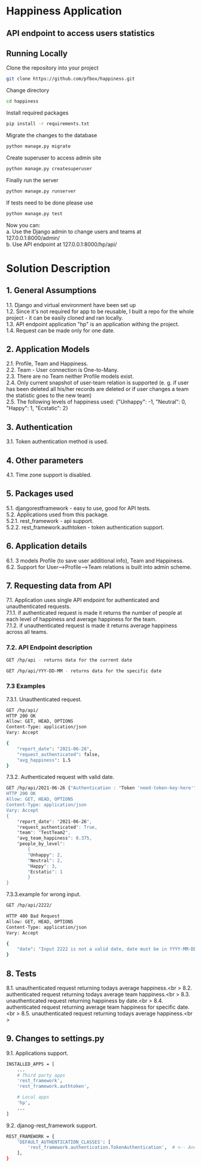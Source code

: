 # Happiness Application

## API endpoint to access users statistics

## Running Locally
Clone the repository into your project
```bash
git clone https://github.com/pfbox/happiness.git
```
Change directory
```bash
cd happiness
```
Install required packages
```bash
pip install -r requirements.txt
```
Migrate the changes to the database
```bash
python manage.py migrate
```
Create superuser to access admin site
```bash
python manage.py createsuperuser
```
Finally run the server
```bash
python manage.py runserver
```
If tests need to be done please use
```bash
python manage.py test
```

Now you can:<br/>
a. Use the Django admin to change users and teams at 127.0.0.1:8000/admin/<br/>
b. Use API endpoint at 127.0.0.1:8000/hp/api/<br>

# Solution Description

## 1. General Assumptions
1.1. Django and virtual environment have been set up<br/>
1.2. Since it's not required for app to be reusable, I built a repo for the whole project - it can be easily cloned and ran locally.<br/>
1.3. API endpoint application "hp" is an application withing the project.<br/>
1.4. Request can be made only for one date.<br/>

## 2. Application Models
2.1. Profile, Team and Happiness.<br/>
2.2. Team - User connection is One-to-Many.<br/>
2.3. There are no Team neither Profile models exist.<br/>
2.4. Only current snapshot of user-team relation is supported (e. g. if user has been deleted all his/her records are deleted or if user changes a team the statistic goes to the new team)<br/>
2.5. The following levels of happiness used: {"Unhappy": -1, "Neutral": 0, "Happy": 1, "Ecstatic": 2} <br/>

## 3. Authentication
3.1. Token authentication method is used.<br/>

## 4. Other parameters
4.1. Time zone support is disabled.<br/>

## 5. Packages used
5.1. djangorestframework - easy to use, good for API tests.<br/>
5.2. Applications used from this package.<br/>
5.2.1. rest_framework - api support.<br/>
5.2.2. rest_framework.authtoken - token authentication support.<br/>

## 6. Application details
6.1. 3 models Profile (to save user additional info), Team and Happiness.<br/>
6.2. Support for User-->Profile-->Team relations is built into admin scheme.<br/>

## 7. Requesting data from API
7.1. Application uses single API endpoint for authenticated and unauthenticated requests.<br/>
7.1.1. if authenticated request is made it returns the number of people at each level of happiness and average happiness for the team.<br/>
7.1.2. if unauthenticated request is made it returns average happiness across all teams.<br/>

### 7.2. API Endpoint description

```bash
GET /hp/api - returns data for the current date
```
```bash
GET /hp/api/YYY-DD-MM - returns data for the specific date 
```

### 7.3 Examples
7.3.1. Unauthenticated request.
```bash
GET /hp/api/
HTTP 200 OK
Allow: GET, HEAD, OPTIONS
Content-Type: application/json
Vary: Accept

{
    "report_date": "2021-06-26",
    "request_authenticated": false,
    "avg_happiness": 1.5
}
```
7.3.2. Authenticated request with valid date.
```bash
GET /hp/api/2021-06-26 {"Authentication : "Token 'need-token-key-here'"} 
HTTP 200 OK
Allow: GET, HEAD, OPTIONS
Content-Type: application/json
Vary: Accept
{
	"report_date": "2021-06-26", 
	"request_authenticated": True, 
	"team": "TestTeam2", 
	"avg_team_happiness": 0.375, 
	"people_by_level": 
		{
		"Unhappy": 2, 
		"Neutral": 2, 
		"Happy": 3, 
		"Ecstatic": 1
		}
}
```
7.3.3.example for wrong input.
```bash
GET /hp/api/2222/

HTTP 400 Bad Request
Allow: GET, HEAD, OPTIONS
Content-Type: application/json
Vary: Accept

{
    "date": "Input 2222 is not a valid date, date must be in YYYY-MM-DD format"
}
```

## 8. Tests 
8.1. unauthenticated request returning todays average happiness.<br \>
8.2. authenticated request returning todays average team happiness.<br \>
8.3. unauthenticated request returning happiness by date.<br \>
8.4. authenticated request returning average team happiness for specific date.<br \>
8.5. unauthenticated request returning todays average happiness.<br \>

## 9. Changes to settings.py
9.1. Applications support.
```bash
INSTALLED_APPS = [
    ...
    # Third party apps
    'rest_framework',
    'rest_framework.authtoken',

    # Local apps
    'hp',
	...
]
```
9.2. djanog-rest_framework support.
```bash
REST_FRAMEWORK = {
    'DEFAULT_AUTHENTICATION_CLASSES': [
        'rest_framework.authentication.TokenAuthentication',  # <-- And here
    ],
}
```
